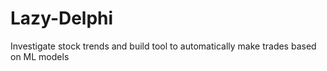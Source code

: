 # Lazy-Delphi

Investigate stock trends and build tool to automatically make trades based on ML models
